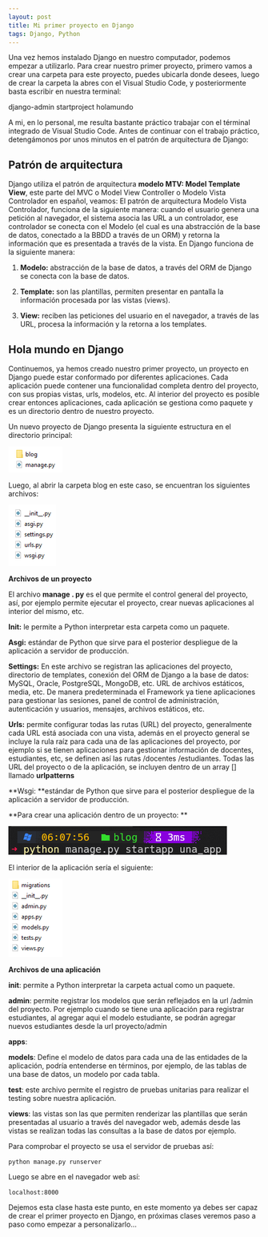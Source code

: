 ```yaml
---
layout: post
title: Mi primer proyecto en Django
tags: Django, Python
---
```



Una vez hemos instalado Django en nuestro computador, podemos empezar a utilizarlo. Para crear nuestro primer proyecto, primero vamos a crear una carpeta para este proyecto, puedes ubicarla donde desees, luego de crear la carpeta la abres con el Visual Studio Code, y posteriormente basta escribir en nuestra terminal: 

<p class="code">django-admin startproject holamundo</p>



A mi, en lo personal, me resulta bastante práctico trabajar con el términal integrado de Visual Studio Code. Antes de continuar con el trabajo práctico, detengámonos por unos minutos en el patrón de arquitectura de Django:


## Patrón de arquitectura

Django utiliza el patrón de arquitectura **modelo MTV: Model Template View**, este parte del MVC o Model View Controller o Modelo Vista Controlador en español, veamos: El patrón de arquitectura Modelo Vista Controlador, funciona de la siguiente manera: cuando el usuario genera una petición al navegador, el sistema asocia las URL a un controlador, ese controlador se conecta con el Modelo (el cual es una abstracción de la base de datos, conectado a la BBDD a través de un ORM) y retorna la información que es presentada a través de la vista. En Django funciona de la siguiente manera: 

1) **Modelo:** abstracción de la base de datos, a través del ORM de Django se conecta con la base de datos. 

1) **Template:** son las plantillas, permiten presentar en pantalla la información procesada por las vistas (views).

1) **View:** reciben las peticiones del usuario en el navegador, a través de las URL, procesa la información y la retorna a los templates. 

## Hola mundo en Django

Continuemos, ya hemos creado nuestro primer proyecto, un proyecto en Django puede estar conformado por diferentes aplicaciones. Cada aplicación puede contener una funcionalidad completa dentro del proyecto, con sus propias vistas, urls, modelos, etc.  Al interior del proyecto es posible crear entonces aplicaciones, cada aplicación se gestiona como paquete y es un directorio dentro de nuestro proyecto. 

Un nuevo proyecto de Django presenta la siguiente estructura en el directorio principal:

![Principal](/images/principalDjango.png)

Luego, al abrir la carpeta blog en este caso, se encuentran los siguientes archivos:

![ArchivosAplicacion](/images/DjangoArchivos.png)

**Archivos de un proyecto**

El archivo **manage . py** es el que permite el control general del proyecto, así, por ejemplo permite ejecutar el proyecto, crear nuevas aplicaciones al interior del mismo, etc. 

**Init:** le permite a Python interpretar esta carpeta como un paquete. 

**Asgi:** estándar de Python que sirve para el posterior despliegue de la aplicación a servidor de producción. 

**Settings:** En este archivo se registran las aplicaciones del proyecto, directorio de templates, conexión del ORM de Django a la base de datos: MySQL, Oracle, PostgreSQL, MongoDB, etc. URL de archivos estáticos, media, etc.  De manera predeterminada el Framework ya tiene aplicaciones para gestionar las sesiones, panel de control de administración, autenticación y usuarios, mensajes, archivos estáticos, etc. 

**Urls:** permite configurar todas las rutas (URL) del proyecto, generalmente cada URL está asociada con una vista, además en el proyecto general se incluye la rula raíz para cada una de las aplicaciones del proyecto, por ejemplo si se tienen aplicaciones para gestionar información de docentes, estudiantes, etc, se definen así las rutas /docentes /estudiantes. Todas las URL del proyecto o de la aplicación, se incluyen dentro de un array [] llamado **urlpatterns** 

**Wsgi: **estándar de Python que sirve para el posterior despliegue de la aplicación a servidor de producción. 

**Para crear una aplicación dentro de un proyecto: **

![Aplicación](/images/crearAplicacion.png)

El interior de la aplicación sería el siguiente:

![ArchivosAplicacion](/images/archivosAplicacion.png)

**Archivos de una aplicación**

**__init__**: permite a Python interpretar la carpeta actual como un paquete. 

**admin**: permite registrar los modelos que serán reflejados en la url /admin del proyecto. Por ejemplo cuando se tiene una aplicación para registrar estudiantes, al agregar aqui el modelo estudiante, se podrán agregar nuevos estudiantes desde la url proyecto/admin

**apps**: 

**models**: Define el modelo de datos para cada una de las entidades de la aplicación, podría entenderse en términos, por ejemplo, de las tablas de una base de datos, un modelo por cada tabla. 

**test**: este archivo permite el registro de pruebas unitarias para realizar el testing sobre nuestra aplicación. 

**views**: las vistas son las que permiten renderizar las plantillas que serán presentadas al usuario a través del navegador web, además desde las vistas se realizan todas las consultas a la base de datos por ejemplo. 

 Para comprobar el proyecto se usa el servidor de pruebas así:

~~~ 
python manage.py runserver
~~~ 

Luego se abre en el navegador web así:

~~~ 
localhost:8000
~~~ 

Dejemos esta clase hasta este punto, en este momento ya debes ser capaz de crear el primer proyecto en Django, en próximas clases veremos paso a paso como empezar a personalizarlo...